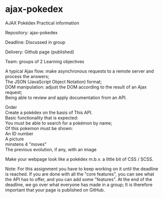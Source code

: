 # ajax-pokedex
AJAX Pokédex Practical information 

Repository: ajax-pokedex 

Deadline: Discussed in group

Delivery: Github page (published) 

Team: groups of 2  Learning objectives  

A typical Ajax flow: make asynchronous requests to a remote server and process the answers;     
The JSON (JavaScript Object Notation) format;     
DOM manipulation: adjust the DOM according to the result of an Ajax request;     
Being able to review and apply documentation from an API. 

Order  
Create a pokédex on the basis of This API.  
Basic functionality that is expected:      
You must be able to search for a pokémon by name;     
Of this pokemon must be shown:         
An ID number         
A picture         
minstens 4 "moves"  
The previous evolution, if any, with an image  

Make your webpage look like a pokédex m.b.v. a little bit of CSS / SCSS.

Note: For this assignment you have to keep working on it until the deadline is reached. 
If you are done with all the "core features", you can see what the API has to offer, and you can add some "features". 
At the end of the deadline, we go over what everyone has made in a group; 
It is therefore important that your page is published on GitHub.
